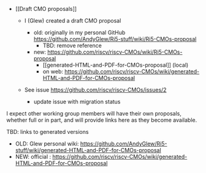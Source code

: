 * [[Draft CMO proposals]]
   * I (Glew) created a draft CMO proposal
     * old: originally in my personal GitHub https://github.com/AndyGlew/Ri5-stuff/wiki/Ri5-CMOs-proposal
         * TBD: remove reference
     * new: https://github.com/riscv/riscv-CMOs/wiki/Ri5-CMOs-proposal
         * [[generated-HTML-and-PDF-for-CMOs-proposal]] (local)
         * on web: https://github.com/riscv/riscv-CMOs/wiki/generated-HTML-and-PDF-for-CMOs-proposal

   * See issue https://github.com/riscv/riscv-CMOs/issues/2
     * update issue with migration status

I expect other working group members will have their own proposals, whether full or in part, and will provide links here as they become available.

TBD: links to generated versions
* OLD: Glew personal wiki: https://github.com/AndyGlew/Ri5-stuff/wiki/generated-HTML-and-PDF-for-CMOs-proposal
* NEW: official : https://github.com/riscv/riscv-CMOs/wiki/generated-HTML-and-PDF-for-CMOs-proposal
